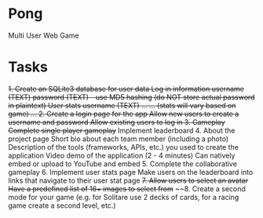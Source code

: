 
# Pong
Multi User Web Game
# Tasks
~~1. Create an SQLite3 database for user data
Log in information
  username (TEXT)
  password (TEXT) - use MD5 hashing (do NOT store actual password in plaintext)
  User stats
  username (TEXT)
  ...
  ... (stats will vary based on game)
  ...
2. Create a login page for the app
~~Allow new users to create a username and password
  Allow existing users to log in
3. Gameplay
  ~~Complete single player gameplay~~~~~~
  Implement leaderboard
4. About the project page
  Short bio about each team member (including a photo)
  Description of the tools (frameworks, APIs, etc.) you used to create the application
  Video demo of the application (2 - 4 minutes)
  Can natively embed or upload to YouTube and embed
5. Complete the collaborative gameplay
6. Implement user stats page
  Make users on the leaderboard into links that navigate to their user stat page
~~7. Allow users to select an avatar
  Have a predefined list of 16+ images to select from~~
~~8. Create a second mode for your game (e.g. for Solitare use 2 decks of cards, for a racing game create a second level, etc.) 
